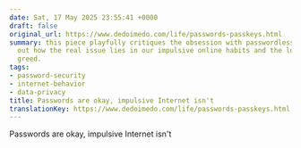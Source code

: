 ```yaml
---
date: Sat, 17 May 2025 23:55:41 +0000
draft: false
original_url: https://www.dedoimedo.com/life/passwords-passkeys.html
summary: this piece playfully critiques the obsession with passwordless tech, pointing
  out how the real issue lies in our impulsive online habits and the lure of corporate
  greed.
tags:
- password-security
- internet-behavior
- data-privacy
title: Passwords are okay, impulsive Internet isn't
translationKey: https://www.dedoimedo.com/life/passwords-passkeys.html
---
```


Passwords are okay, impulsive Internet isn't